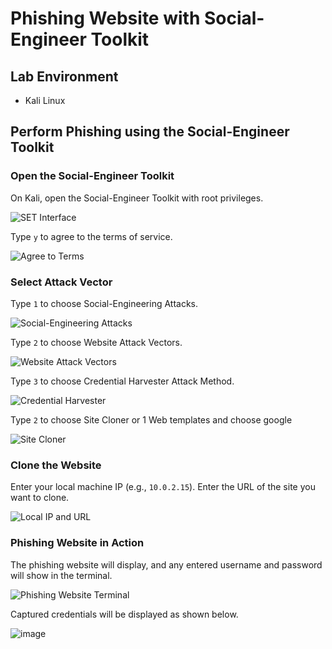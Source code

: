 # Phishing Website with Social-Engineer Toolkit

## Lab Environment
- Kali Linux

## Perform Phishing using the Social-Engineer Toolkit

### Open the Social-Engineer Toolkit
On Kali, open the Social-Engineer Toolkit with root privileges.

![SET Interface](https://github.com/pinhers/Ethical-Hacking/assets/145346889/10913876-c204-4c69-8ee3-ff77e27200dc)

Type `y` to agree to the terms of service.

![Agree to Terms](https://github.com/pinhers/Ethical-Hacking/assets/145346889/deaaa4e8-5d6e-47c7-a385-fe88f97b2101)

### Select Attack Vector

Type `1` to choose Social-Engineering Attacks.

![Social-Engineering Attacks](https://github.com/pinhers/Ethical-Hacking/assets/145346889/8f7b57f7-fcb4-407e-8eb6-6f344f6ce219)

Type `2` to choose Website Attack Vectors.

![Website Attack Vectors](https://github.com/pinhers/Ethical-Hacking/assets/145346889/b4fb9294-6553-4dac-8740-13c35554c6ca)

Type `3` to choose Credential Harvester Attack Method.

![Credential Harvester](https://github.com/pinhers/Ethical-Hacking/assets/145346889/d8d39c58-ca0c-44fa-9106-6fa6f58d3cce)

Type `2` to choose Site Cloner or 1 Web templates and choose google

![Site Cloner](https://github.com/pinhers/Ethical-Hacking/assets/145346889/8f12128c-74a7-4b31-b6b6-9fbe8b55282d)

### Clone the Website
Enter your local machine IP (e.g., `10.0.2.15`).
Enter the URL of the site you want to clone.

![Local IP and URL](https://github.com/pinhers/Ethical-Hacking/assets/145346889/be715e9e-ee94-455a-9875-e427c40b2d2c)

### Phishing Website in Action

The phishing website will display, and any entered username and password will show in the terminal.

![Phishing Website Terminal](https://github.com/pinhers/Ethical-Hacking/assets/145346889/f1d98370-11ad-4ccd-a858-574a663c09f7)

Captured credentials will be displayed as shown below.

![image](https://github.com/pinhers/Ethical-Hacking/assets/145346889/a4383117-e07e-4ca3-82f7-61cdfe032188)

